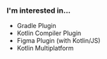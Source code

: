 ### I'm interested in...

- Gradle Plugin
- Kotlin Compiler Plugin
- Figma Plugin (with Kotlin/JS)
- Kotlin Multiplatform
